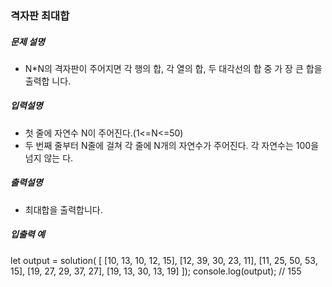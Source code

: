 ### 격자판 최대합

##### 문제 설명

- N\*N의 격자판이 주어지면 각 행의 합, 각 열의 합, 두 대각선의 합 중 가 장 큰 합을 출력합 니다.

##### 입력설명

- 첫 줄에 자연수 N이 주어진다.(1<=N<=50)
- 두 번째 줄부터 N줄에 걸쳐 각 줄에 N개의 자연수가 주어진다. 각 자연수는 100을 넘지 않는 다.

##### 출력설명

- 최대합을 출력합니다.

##### 입출력 예

let output = solution(
[
[10, 13, 10, 12, 15],
[12, 39, 30, 23, 11],
[11, 25, 50, 53, 15],
[19, 27, 29, 37, 27],
[19, 13, 30, 13, 19]
]);
console.log(output); // 155
